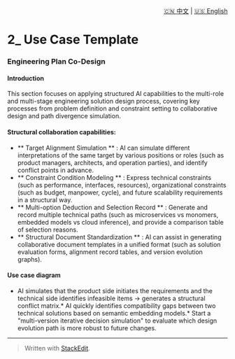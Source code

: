 <p align="right">
  <a href="/docs/zh/2_use_cases/2.1_Engineering%20scheme.md">🇨🇳 中文</a> | <a href="/docs/en/2_use_cases/2.1_Engineering%20scheme.md">🇺🇸 English</a>
</p>
 
 # 2\_ Use Case Template

### Engineering Plan Co-Design
#### Introduction
This section focuses on applying structured AI capabilities to the multi-role and multi-stage engineering solution design process, covering key processes from problem definition and constraint setting to collaborative design and path divergence simulation.

#### Structural collaboration capabilities:
* ** Target Alignment Simulation ** : AI can simulate different interpretations of the same target by various positions or roles (such as product managers, architects, and operation parties), and identify conflict points in advance.
* ** Constraint Condition Modeling ** : Express technical constraints (such as performance, interfaces, resources), organizational constraints (such as budget, manpower, cycle), and future scalability requirements in a structural way.
* ** Multi-option Deduction and Selection Record ** : Generate and record multiple technical paths (such as microservices vs monomers, embedded models vs cloud inference), and provide a comparison table of selection reasons.
* ** Structural Document Standardization ** : AI can assist in generating collaborative document templates in a unified format (such as solution evaluation forms, alignment record tables, and version evolution graphs).

#### Use case diagram
* AI simulates that the product side initiates the requirements and the technical side identifies infeasible items → generates a structural conflict matrix.* AI quickly identifies compatibility gaps between two technical solutions based on semantic embedding models.* Start a "multi-version iterative decision simulation" to evaluate which design evolution path is more robust to future changes.

---


> Written with [StackEdit](https://stackedit.io/).
